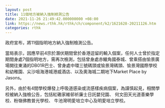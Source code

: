 ```yaml
---
layout: post
title: 11個地方被納入強制檢測公告
date: 2021-11-26 21:49:42.000000000 +08:00
link: https://news.rthk.hk/rthk/ch/component/k2/1621628-20211126.htm
categories: rthk
---
```


政府宣布，將11個指明地方納入強制檢測公告。

當局表示，因應早前4宗於潛伏期間曾於香港逗留的輸入個案，任何人士曾於指定期間身處7個指明地方，需再次檢測，包括曾身處赤鱲角國泰城、曾乘搭由愉景廣場開往東涌的DB01R巴士、曾身處中環三號碼頭或愉景灣碼頭、愉景灣國際學校和幼稚園、尖沙咀海港城港威酒店、以及奧海城二期地下Market  Place  by  Jasons。

另外，由於有4間學校爆發上呼吸道感染或流感樣疾病個案，為謹慎起見，相關學校被納入強檢公告，包括紅磡家維邨祈廉士日託嬰兒園、 何文田天光道善樂學校、粉嶺佛教普光學校、 牛池灣明愛培立中心及明愛培立學校。
